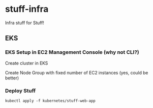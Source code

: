 # stuff-infra
Infra stuff for Stuff!

## EKS

### EKS Setup in EC2 Management Console (why not CLI?)
Create cluster in EKS

Create Node Group with fixed number of EC2 instances (yes, could be better)

### Deploy Stuff
```shell
kubectl apply -f kubernetes/stuff-web-app
```
